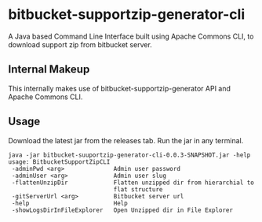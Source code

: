 # bitbucket-supportzip-generator-cli
A Java based Command Line Interface built using Apache Commons CLI, to download support zip from bitbucket server.

## Internal Makeup
This internally makes use of bitbucket-supportzip-generator API and Apache Commons CLI.

## Usage
Download the latest jar from the releases tab.
Run the jar in any terminal.

    java -jar bitbucket-suuportzip-generator-cli-0.0.3-SNAPSHOT.jar -help
    usage: BitbucketSupportZipCLI
     -adminPwd <arg>              Admin user password
     -adminUser <arg>             Admin user slug
     -flattenUnzipDir             Flatten unzipped dir from hierarchial to
                                  flat structure
     -gitServerUrl <arg>          Bitbucket server url
     -help                        Help
     -showLogsDirInFileExplorer   Open Unzipped dir in File Explorer
  
